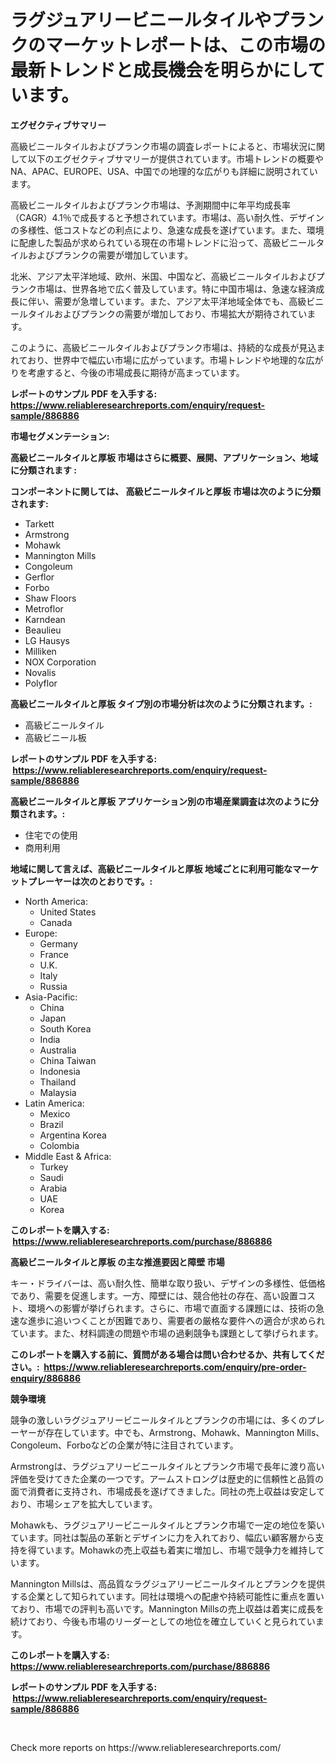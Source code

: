 <p><h1>ラグジュアリービニールタイルやプランクのマーケットレポートは、この市場の最新トレンドと成長機会を明らかにしています。</h1></p><p><strong>エグゼクティブサマリー</strong></p>
<p><p>高級ビニールタイルおよびプランク市場の調査レポートによると、市場状況に関して以下のエグゼクティブサマリーが提供されています。市場トレンドの概要やNA、APAC、EUROPE、USA、中国での地理的な広がりも詳細に説明されています。</p><p>高級ビニールタイルおよびプランク市場は、予測期間中に年平均成長率（CAGR）4.1％で成長すると予想されています。市場は、高い耐久性、デザインの多様性、低コストなどの利点により、急速な成長を遂げています。また、環境に配慮した製品が求められている現在の市場トレンドに沿って、高級ビニールタイルおよびプランクの需要が増加しています。</p><p>北米、アジア太平洋地域、欧州、米国、中国など、高級ビニールタイルおよびプランク市場は、世界各地で広く普及しています。特に中国市場は、急速な経済成長に伴い、需要が急増しています。また、アジア太平洋地域全体でも、高級ビニールタイルおよびプランクの需要が増加しており、市場拡大が期待されています。</p><p>このように、高級ビニールタイルおよびプランク市場は、持続的な成長が見込まれており、世界中で幅広い市場に広がっています。市場トレンドや地理的な広がりを考慮すると、今後の市場成長に期待が高まっています。</p></p>
<p><strong>レポートのサンプル PDF を入手する: <a href="https://www.reliableresearchreports.com/enquiry/request-sample/886886">https://www.reliableresearchreports.com/enquiry/request-sample/886886</a></strong></p>
<p><strong>市場セグメンテーション:</strong></p>
<p><strong> 高級ビニールタイルと厚板 市場はさらに概要、展開、アプリケーション、地域に分類されます :</strong></p>
<p><strong>コンポーネントに関しては、 高級ビニールタイルと厚板 市場は次のように分類されます: &nbsp;</strong></p>
<p><ul><li>Tarkett</li><li>Armstrong</li><li>Mohawk</li><li>Mannington Mills</li><li>Congoleum</li><li>Gerflor</li><li>Forbo</li><li>Shaw Floors</li><li>Metroflor</li><li>Karndean</li><li>Beaulieu</li><li>LG Hausys</li><li>Milliken</li><li>NOX Corporation</li><li>Novalis</li><li>Polyflor</li></ul></p>
<p><strong> 高級ビニールタイルと厚板 タイプ別の市場分析は次のように分類されます。:</strong></p>
<p><ul><li>高級ビニールタイル</li><li>高級ビニール板</li></ul></p>
<p><strong>レポートのサンプル PDF を入手する: &nbsp;<a href="https://www.reliableresearchreports.com/enquiry/request-sample/886886">https://www.reliableresearchreports.com/enquiry/request-sample/886886</a></strong></p>
<p><strong> 高級ビニールタイルと厚板 アプリケーション別の市場産業調査は次のように分類されます。:</strong></p>
<p><ul><li>住宅での使用</li><li>商用利用</li></ul></p>
<p><strong>地域に関して言えば、高級ビニールタイルと厚板 地域ごとに利用可能なマーケットプレーヤーは次のとおりです。:</strong></p>
<p><ul>
    <li>
        North America:
        <ul>
            <li>United States</li>
            <li>Canada</li>
        </ul>
    </li>
    <li>
        Europe:
        <ul>
            <li>Germany</li>
            <li>France</li>
            <li>U.K.</li>
            <li>Italy</li>
            <li>Russia</li>
        </ul>
    </li>
    <li>
        Asia-Pacific:
        <ul>
            <li>China</li>
            <li>Japan</li>
            <li>South Korea</li>
            <li>India</li>
            <li>Australia</li>
            <li>China Taiwan</li>
            <li>Indonesia</li>
            <li>Thailand</li>
            <li>Malaysia</li>
        </ul>
    </li>
    <li>
        Latin America:
        <ul>
            <li>Mexico</li>
            <li>Brazil</li>
            <li>Argentina Korea</li>
            <li>Colombia</li>
        </ul>
    </li>
    <li>
        Middle East & Africa:
        <ul>
            <li>Turkey</li>
            <li>Saudi</li>
            <li>Arabia</li>
            <li>UAE</li>
            <li>Korea</li>
        </ul>
    </li>
    </ul></p>
<p><strong>このレポートを購入する: &nbsp;<a href="https://www.reliableresearchreports.com/purchase/886886">https://www.reliableresearchreports.com/purchase/886886</a></strong></p>
<p><strong>高級ビニールタイルと厚板 の主な推進要因と障壁 市場</strong></p>
<p><p>キー・ドライバーは、高い耐久性、簡単な取り扱い、デザインの多様性、低価格であり、需要を促進します。一方、障壁には、競合他社の存在、高い設置コスト、環境への影響が挙げられます。さらに、市場で直面する課題には、技術の急速な進歩に追いつくことが困難であり、需要者の厳格な要件への適合が求められています。また、材料調達の問題や市場の過剰競争も課題として挙げられます。</p></p>
<p><strong>このレポートを購入する前に、質問がある場合は問い合わせるか、共有してください。:&nbsp; <a href="https://www.reliableresearchreports.com/enquiry/pre-order-enquiry/886886">https://www.reliableresearchreports.com/enquiry/pre-order-enquiry/886886</a></strong></p>
<p><strong>競争環境</strong></p>
<p><p>競争の激しいラグジュアリービニールタイルとプランクの市場には、多くのプレーヤーが存在しています。中でも、Armstrong、Mohawk、Mannington Mills、Congoleum、Forboなどの企業が特に注目されています。</p><p>Armstrongは、ラグジュアリービニールタイルとプランク市場で長年に渡り高い評価を受けてきた企業の一つです。アームストロングは歴史的に信頼性と品質の面で消費者に支持され、市場成長を遂げてきました。同社の売上収益は安定しており、市場シェアを拡大しています。</p><p>Mohawkも、ラグジュアリービニールタイルとプランク市場で一定の地位を築いています。同社は製品の革新とデザインに力を入れており、幅広い顧客層から支持を得ています。Mohawkの売上収益も着実に増加し、市場で競争力を維持しています。</p><p>Mannington Millsは、高品質なラグジュアリービニールタイルとプランクを提供する企業として知られています。同社は環境への配慮や持続可能性に重点を置いており、市場での評判も高いです。Mannington Millsの売上収益は着実に成長を続けており、今後も市場のリーダーとしての地位を確立していくと見られています。</p></p>
<p><strong>このレポートを購入する: &nbsp; <a href="https://www.reliableresearchreports.com/purchase/886886">https://www.reliableresearchreports.com/purchase/886886</a></strong></p>
<p><strong>レポートのサンプル PDF を入手する: &nbsp;<a href="https://www.reliableresearchreports.com/enquiry/request-sample/886886">https://www.reliableresearchreports.com/enquiry/request-sample/886886</a></strong><strong></strong></p>
<p>&nbsp;</p>
<p>Check more reports on https://www.reliableresearchreports.com/</p>